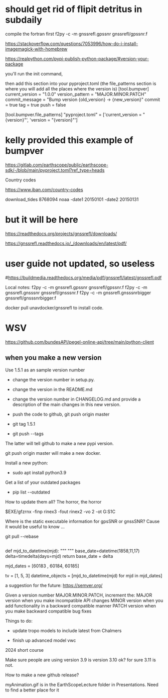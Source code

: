 # should get rid of flipit detritus in subdaily

compile the fortran first
f2py -c -m gnssrefl.gpssnr gnssrefl/gpssnr.f



https://stackoverflow.com/questions/7053996/how-do-i-install-imagemagick-with-homebrew

https://realpython.com/pypi-publish-python-package/#version-your-package

you'll run the init command,

then add this section into your pyproject.toml (the file_patterns section is where you will add all the places where the version is)
[tool.bumpver]
current_version = "1.0.0"
version_pattern = "MAJOR.MINOR.PATCH"
commit_message  = "Bump version {old_version} -> {new_version}"
commit          = true
tag             = true
push            = false

[tool.bumpver.file_patterns]
"pyproject.toml" = ['current_version = "{version}"', 'version = "{version}"']



# kelly provided this example of bumpver

https://gitlab.com/earthscope/public/earthscope-sdk/-/blob/main/pyproject.toml?ref_type=heads


Country codes

https://www.iban.com/country-codes

download_tides 8768094 noaa -date1 20150101 -date2 20150131
# but it will be here
https://readthedocs.org/projects/gnssrefl/downloads/

https://gnssrefl.readthedocs.io/_/downloads/en/latest/pdf/

# user guide not updated, so useless
#https://buildmedia.readthedocs.org/media/pdf/gnssrefl/latest/gnssrefl.pdf

Local notes:
f2py -c -m gnssrefl.gpssnr gnssrefl/gpssnr.f
f2py -c -m gnssrefl.gnsssnr gnssrefl/gnsssnr.f
f2py -c -m gnssrefl.gnsssnrbigger gnssrefl/gnsssnrbigger.f

docker pull unavdocker/gnssrefl to install code.


# WSV
https://github.com/bundesAPI/pegel-online-api/tree/main/python-client
## when you make a new version

Use 1.5.1 as an sample version number

- change the version number in setup.py.  

- change the version in the README.md

- change the version number in CHANGELOG.md and provide 
a description of the main changes in this new version.

- push the code to github, git push origin master

- git tag 1.5.1 

- git push --tags

The latter will tell github to make a new pypi version.

git push origin master will make a new docker.


Install a new python:

- sudo apt install python3.9

Get a list of your outdated packages

- pip list --outdated

How to update them all? The horror, the horror


$EXE/gfzrnx -finp rinex3 -fout  rinex2 -vo 2 -ot G:S1C

Where is the static executable information for gpsSNR or gnssSNR?
Cause it would be useful to know ...


git pull --rebase

##

def mjd_to_datetime(mjd):
    """
    """
    base_date=datetime(1858,11,17)
    delta=timedelta(days=mjd)
    return base_date + delta

mjd_dates = [60183 , 60184, 60185]

tv = [1, 5, 3]
datetime_objects = [mjd_to_datetime(mjd) for mjd in mjd_dates]

a suggestion for the future: https://semver.org/

Given a version number MAJOR.MINOR.PATCH, increment the:
MAJOR version when you make incompatible API changes
MINOR version when you add functionality in a backward compatible manner
PATCH version when you make backward compatible bug fixes

Things to do:

- update tropo models to include latest from Chalmers

- finish up advanced model vwc

2024 short course

Make sure people are using version 3.9
is version 3.10 ok?  for sure 3.11 is not.

How to make a new github release?

myAnimation.gif is in the EarthScopeLecture folder in Presentations.
Need to find a better place for it
